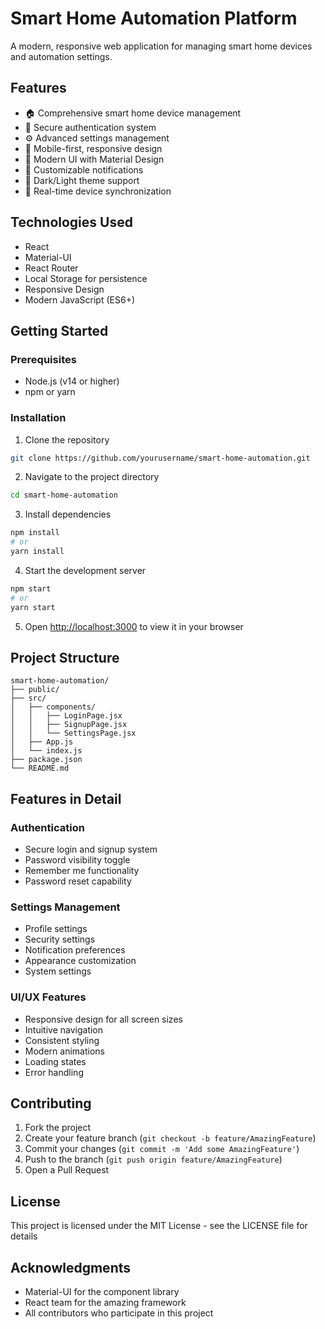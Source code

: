 # Smart Home Automation Platform

A modern, responsive web application for managing smart home devices and automation settings.

## Features

- 🏠 Comprehensive smart home device management
- 🔐 Secure authentication system
- ⚙️ Advanced settings management
- 📱 Mobile-first, responsive design
- 🎨 Modern UI with Material Design
- 🔔 Customizable notifications
- 🌙 Dark/Light theme support
- 🔄 Real-time device synchronization

## Technologies Used

- React
- Material-UI
- React Router
- Local Storage for persistence
- Responsive Design
- Modern JavaScript (ES6+)

## Getting Started

### Prerequisites

- Node.js (v14 or higher)
- npm or yarn

### Installation

1. Clone the repository
```bash
git clone https://github.com/yourusername/smart-home-automation.git
```

2. Navigate to the project directory
```bash
cd smart-home-automation
```

3. Install dependencies
```bash
npm install
# or
yarn install
```

4. Start the development server
```bash
npm start
# or
yarn start
```

5. Open [http://localhost:3000](http://localhost:3000) to view it in your browser

## Project Structure

```
smart-home-automation/
├── public/
├── src/
│   ├── components/
│   │   ├── LoginPage.jsx
│   │   ├── SignupPage.jsx
│   │   └── SettingsPage.jsx
│   ├── App.js
│   └── index.js
├── package.json
└── README.md
```

## Features in Detail

### Authentication
- Secure login and signup system
- Password visibility toggle
- Remember me functionality
- Password reset capability

### Settings Management
- Profile settings
- Security settings
- Notification preferences
- Appearance customization
- System settings

### UI/UX Features
- Responsive design for all screen sizes
- Intuitive navigation
- Consistent styling
- Modern animations
- Loading states
- Error handling

## Contributing

1. Fork the project
2. Create your feature branch (`git checkout -b feature/AmazingFeature`)
3. Commit your changes (`git commit -m 'Add some AmazingFeature'`)
4. Push to the branch (`git push origin feature/AmazingFeature`)
5. Open a Pull Request

## License

This project is licensed under the MIT License - see the LICENSE file for details

## Acknowledgments

- Material-UI for the component library
- React team for the amazing framework
- All contributors who participate in this project
